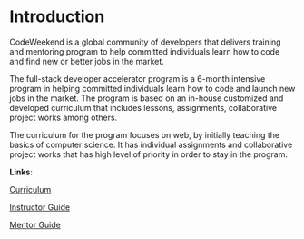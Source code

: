 # Introduction
CodeWeekend is a global community of developers that delivers training and mentoring program to help committed individuals learn how to code and find new or better jobs in the market.

The full-stack developer accelerator program is a 6-month intensive program in helping committed individuals learn how to code and launch new jobs in the market. The program is based on an in-house customized and developed curriculum that includes lessons, assignments, collaborative project works among others.

The curriculum for the program focuses on web, by initially teaching the basics of computer science. It has individual assignments and collaborative project works that has high level of priority in order to stay in the program.

**Links**:

[Curriculum](./Curriculum.md)

[Instructor Guide](./Mentor-guide.md)

[Mentor Guide](./Mentor-guide.md)